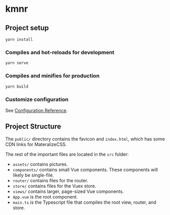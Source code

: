 # kmnr

## Project setup
```
yarn install
```

### Compiles and hot-reloads for development
```
yarn serve
```

### Compiles and minifies for production
```
yarn build
```

### Customize configuration
See [Configuration Reference](https://cli.vuejs.org/config/).

## Project Structure
The `public/` directory contains the favicon and `index.html`, which has some CDN links for MateralizeCSS.

The rest of the important files are located in the `src` folder:

- `assets/` contains pictures.
- `components/` contains small Vue components. These components will likely be single-file.
- `router/` contains files for the router.
- `store/` contains files for the Vuex store.
- `views/` contains larger, page-sized Vue components.
- `App.vue` is the root component.
- `main.ts` is the Typescript file that compiles the root view, router, and store.
